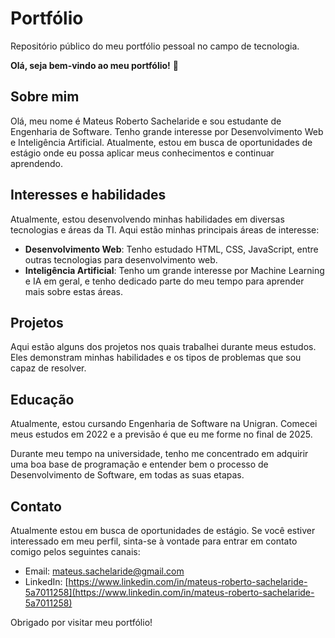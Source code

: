 # Portfólio
Repositório público do meu portfólio pessoal no campo de tecnologia.

**Olá, seja bem-vindo ao meu portfólio!** 👋

## Sobre mim

Olá, meu nome é Mateus Roberto Sachelaride e sou estudante de Engenharia de Software. Tenho grande interesse por Desenvolvimento Web e Inteligência Artificial. Atualmente, estou em busca de oportunidades de estágio onde eu possa aplicar meus conhecimentos e continuar aprendendo.

## Interesses e habilidades

Atualmente, estou desenvolvendo minhas habilidades em diversas tecnologias e áreas da TI. Aqui estão minhas principais áreas de interesse:

- **Desenvolvimento Web**: Tenho estudado HTML, CSS, JavaScript, entre outras tecnologias para desenvolvimento web.
- **Inteligência Artificial**: Tenho um grande interesse por Machine Learning e IA em geral, e tenho dedicado parte do meu tempo para aprender mais sobre estas áreas.

## Projetos

Aqui estão alguns dos projetos nos quais trabalhei durante meus estudos. Eles demonstram minhas habilidades e os tipos de problemas que sou capaz de resolver.

## Educação

Atualmente, estou cursando Engenharia de Software na Unigran. Comecei meus estudos em 2022 e a previsão é que eu me forme no final de 2025.

Durante meu tempo na universidade, tenho me concentrado em adquirir uma boa base de programação e entender bem o processo de Desenvolvimento de Software, em todas as suas etapas.

## Contato

Atualmente estou em busca de oportunidades de estágio. Se você estiver interessado em meu perfil, sinta-se à vontade para entrar em contato comigo pelos seguintes canais:

- Email: mateus.sachelaride@gmail.com
- LinkedIn: [https://www.linkedin.com/in/mateus-roberto-sachelaride-5a7011258](https://www.linkedin.com/in/mateus-roberto-sachelaride-5a7011258)

Obrigado por visitar meu portfólio!

